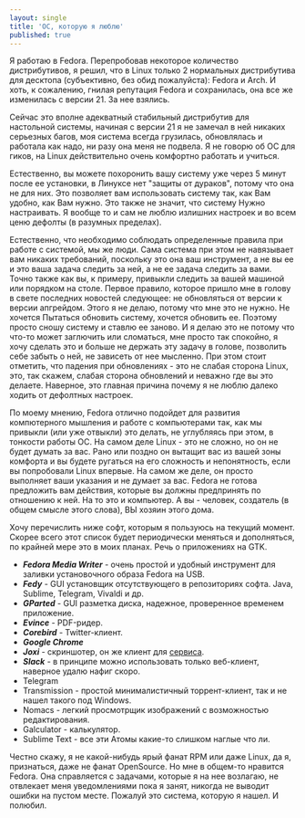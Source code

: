 ```yaml
---
layout: single
title: 'ОС, которую я люблю'
published: true
---
```


Я работаю в Fedora. Перепробовав некоторое количество дистрибутивов, я решил, что в Linux только 2 нормальных дистрибутива для десктопа (субъективно, без обид пожалуйста): Fedora и Arch. И хоть, к сожалению, гнилая репутация Fedora и сохранилась, она все же изменилась с версии 21. За нее взялись.  

Сейчас это вполне адекватный стабильный дистрибутив для настольной системы, начиная с версии 21 я не замечал в ней никаких серьезных багов, моя система всегда грузилась, обновлялась и работала как надо, ни разу она меня не подвела. Я не говорю об ОС для гиков, на Linux действительно очень комфортно работать и учиться.

Естественно, вы можете похоронить вашу систему уже через 5 минут после ее установки, в Линуксе нет "защиты от дураков", потому что она не для них. Это позволяет вам использовать систему так, как Вам удобно, как Вам нужно. Это также не значит, что систему Нужно настраивать. Я вообще то и сам не люблю излишних настроек и во всем ценю дефолты (в разумных пределах). 

Естественно, что необходимо соблюдать определенные правила при работе с системой, мы же люди. Сама система при этом не навязывает вам никаких требований, поскольку это она ваш инструмент, а не вы ее и это ваша задача следить за ней, а не ее задача следить за вами. Точно также как вы, к примеру, привыкли следить за вашей машиной или порядком на столе. Первое правило, которое пришло мне в голову в свете последних новостей следующее: не обновляться от версии к версии апгрейдом. Этого я не делаю, потому что мне это не нужно. Не хочется Пытаться обновить систему, хочется обновить ее. Поэтому просто сношу систему и ставлю ее заново. И я делаю это не потому что что-то может заглючить или сломаться, мне просто так спокойно, я хочу сделать это и больше не держать эту задачу в голове, позволить себе забыть о ней, не зависеть от нее мысленно. При этом стоит отметить, что падения при обновлениях - это не слабая сторона Linux, это, так скажем, слабая сторона обновлений и неважно где вы это делаете. Наверное, это главная причина почему я не люблю далеко ходить от дефолтных настроек.

По моему мнению, Fedora отлично подойдет для развития компютерного мышления и работе с компьютерами так, как мы привыкли (или уже отвыкли) это делать, не углубляясь при этом, в тонкости работы ОС. На самом деле Linux - это не сложно, но он не будет думать за вас. Рано или поздно он вытащит вас из вашей зоны комфорта и вы будете ругаться на его сложность и непонятность, если вы попробовали Linux впервые. На самом же деле, он просто выполняет ваши указания и не думает за вас. Fedora не готова предложить вам действия, которые вы должны предпринять по отношению к ней. На то это и компьютер. А вы - человек, создатель (в общем смысле этого слова), ВЫ хозяин этого дома.

Хочу перечислить ниже софт, которым я пользуюсь на текущий момент. Скорее всего этот список будет периодически меняться и дополняться, по крайней мере это в моих планах. Речь о приложениях на GTK.

- **_Fedora Media Writer_** - очень простой и удобный инструмент для заливки установочного образа Fedora на USB.
- **_Fedy_** - GUI установщик отсутствующего в репозиториях софта. Java, Sublime, Telegram, Vivaldi и др.
- **_GParted_** - GUI разметка диска, надежное, проверенное временем приложение.
- **_Evince_** - PDF-ридер.
- **_Corebird_** - Twitter-клиент.
- **_Google Chrome_**
- **_Joxi_** - скриншотер, он же клиент для [сервиса](https://joxi.net/).
- **_Slack_** - в принципе можно использовать только веб-клиент, наверное удалю нафиг скоро.
- Telegram
- Transmission - простой минималистичный торрент-клиент, так и не нашел такого под Windows.
- Nomacs - легкий просмотрщик изображений с возможностью редактирования.
- Galculator - калькулятор.
- Sublime Text - все эти Атомы какие-то слишком наглые что ли.

Честно скажу, я не какой-нибудь ярый фанат RPM или даже Linux, да я, признаться, даже не фанат OpenSource. Но мне в общем-то нравится Fedora. Она справляется с задачами, которые я на нее возлагаю, не отвлекает меня уведомлениями пока я занят, никогда не выводит ошибки на пустом месте. Пожалуй это система, которую я нашел. И полюбил.
